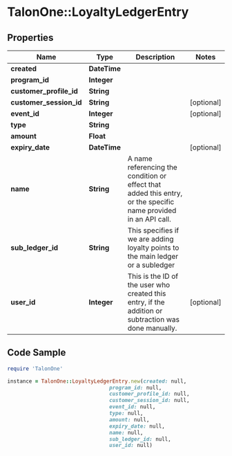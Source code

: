 # TalonOne::LoyaltyLedgerEntry

## Properties

Name | Type | Description | Notes
------------ | ------------- | ------------- | -------------
**created** | **DateTime** |  | 
**program_id** | **Integer** |  | 
**customer_profile_id** | **String** |  | 
**customer_session_id** | **String** |  | [optional] 
**event_id** | **Integer** |  | [optional] 
**type** | **String** |  | 
**amount** | **Float** |  | 
**expiry_date** | **DateTime** |  | [optional] 
**name** | **String** | A name referencing the condition or effect that added this entry, or the specific name provided in an API call. | 
**sub_ledger_id** | **String** | This specifies if we are adding loyalty points to the main ledger or a subledger | 
**user_id** | **Integer** | This is the ID of the user who created this entry, if the addition or subtraction was done manually. | [optional] 

## Code Sample

```ruby
require 'TalonOne'

instance = TalonOne::LoyaltyLedgerEntry.new(created: null,
                                 program_id: null,
                                 customer_profile_id: null,
                                 customer_session_id: null,
                                 event_id: null,
                                 type: null,
                                 amount: null,
                                 expiry_date: null,
                                 name: null,
                                 sub_ledger_id: null,
                                 user_id: null)
```


